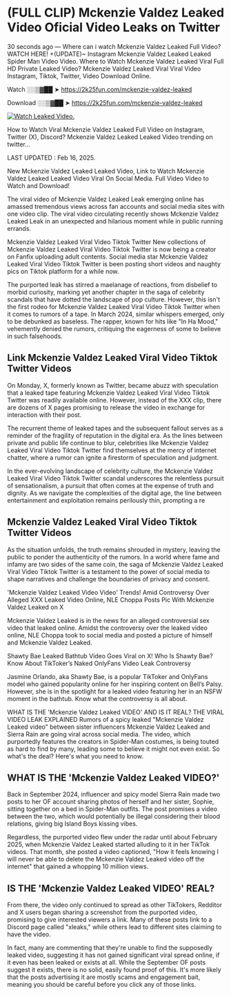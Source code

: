 # (FULL CLIP) Mckenzie Valdez Leaked Video Oficial Video Leaks on Twitter

30 seconds ago — Where can i watch Mckenzie Valdez Leaked Full Video? WATCH HERE! +(UPDATE)~ Instagram Mckenzie Valdez Leaked Leaked Spider Man Video Video. Where to Watch Mckenzie Valdez Leaked Viral Full HD Private Leaked Video? Mckenzie Valdez Leaked Viral Viral Video Instagram, Tiktok, Twitter, Video Download Online.

Watch ░░▒▓██ ➤ https://2k25fun.com/mckenzie-valdez-leaked

Download ░░▒▓██ ➤ https://2k25fun.com/mckenzie-valdez-leaked

[![Watch Leaked Video.](https://miro.medium.com/v2/resize:fit:828/format:webp/1*cilzJN44JGOrTw9NJCrNHA.gif "Watch Leaked Video")](https://2k25fun.com/mckenzie-valdez-leaked)

How to Watch Viral Mckenzie Valdez Leaked Full Video on Instagram, Twitter (X), Discord? Mckenzie Valdez Leaked Leaked Video trending on twitter...

LAST UPDATED : Feb 16, 2025.

New Mckenzie Valdez Leaked Leaked Video, Link to Watch Mckenzie Valdez Leaked Leaked Video Viral On Social Media. Full Video Video to Watch and Download!

The viral video of Mckenzie Valdez Leaked Leak emerging online has amassed tremendous views across fan accounts and social media sites with one video clip. The viral video circulating recently shows Mckenzie Valdez Leaked Leak in an unexpected and hilarious moment while in public running errands.

Mckenzie Valdez Leaked Viral Video Tiktok Twitter New collections of Mckenzie Valdez Leaked Viral Video Tiktok Twitter is now being a creator on Fanfix uploading adult contents. Social media star Mckenzie Valdez Leaked Viral Video Tiktok Twitter is been posting short videos and naughty pics on Tiktok platform for a while now.

The purported leak has stirred a maelanage of reactions, from disbelief to morbid curiosity, marking yet another chapter in the saga of celebrity scandals that have dotted the landscape of pop culture. However, this isn't the first rodeo for Mckenzie Valdez Leaked Viral Video Tiktok Twitter when it comes to rumors of a tape. In March 2024, similar whispers emerged, only to be debunked as baseless. The rapper, known for hits like "In Ha Mood," vehemently denied the rumors, critiquing the eagerness of some to believe in such falsehoods.

## Link Mckenzie Valdez Leaked Viral Video Tiktok Twitter Videos

On Monday, X, formerly known as Twitter, became abuzz with speculation that a leaked tape featuring Mckenzie Valdez Leaked Viral Video Tiktok Twitter was readily available online. However, instead of the XXX clip, there are dozens of X pages promising to release the video in exchange for interaction with their post.

The recurrent theme of leaked tapes and the subsequent fallout serves as a reminder of the fragility of reputation in the digital era. As the lines between private and public life continue to blur, celebrities like Mckenzie Valdez Leaked Viral Video Tiktok Twitter find themselves at the mercy of internet chatter, where a rumor can ignite a firestorm of speculation and judgment.

In the ever-evolving landscape of celebrity culture, the Mckenzie Valdez Leaked Viral Video Tiktok Twitter scandal underscores the relentless pursuit of sensationalism, a pursuit that often comes at the expense of truth and dignity. As we navigate the complexities of the digital age, the line between entertainment and exploitation remains perilously thin, prompting a re

##  Mckenzie Valdez Leaked Viral Video Tiktok Twitter Videos

As the situation unfolds, the truth remains shrouded in mystery, leaving the public to ponder the authenticity of the rumors. In a world where fame and infamy are two sides of the same coin, the saga of Mckenzie Valdez Leaked Viral Video Tiktok Twitter is a testament to the power of social media to shape narratives and challenge the boundaries of privacy and consent.

'Mckenzie Valdez Leaked Video Video' Trends! Amid Controversy Over Alleged XXX Leaked Video Online, NLE Choppa Posts Pic With Mckenzie Valdez Leaked on X

Mckenzie Valdez Leaked is in the news for an alleged controversial sex video that leaked online. Amidst the controversy over the leaked video online, NLE Choppa took to social media and posted a picture of himself and Mckenzie Valdez Leaked.

Shawty Bae Leaked Bathtub Video Goes Viral on X! Who Is Shawty Bae? Know About TikToker’s Naked OnlyFans Video Leak Controversy

Jasmine Orlando, aka Shawty Bae, is a popular TikToker and OnlyFans model who gained popularity online for her inspiring content on Bell’s Palsy. However, she is in the spotlight for a leaked video featuring her in an NSFW moment in the bathtub. Know what the controversy is all about.

WHAT IS THE 'Mckenzie Valdez Leaked VIDEO' AND IS IT REAL? THE VIRAL VIDEO LEAK EXPLAINED Rumors of a spicy leaked "Mckenzie Valdez Leaked video" between sister influencers Mckenzie Valdez Leaked and Sierra Rain are going viral across social media. The video, which purportedly features the creators in Spider-Man costumes, is being touted as hard to find by many, leading some to believe it might not even exist. So what's the deal? Here's what you need to know.

## WHAT IS THE 'Mckenzie Valdez Leaked VIDEO?'

Back in September 2024, influencer and spicy model Sierra Rain made two posts to her OF account sharing photos of herself and her sister, Sophie, sitting together on a bed in Spider-Man outfits. The post promises a video between the two, which would potentially be illegal considering their blood relations, giving big Island Boys kissing vibes.

Regardless, the purported video flew under the radar until about February 2025, when Mckenzie Valdez Leaked started alluding to it in her TikTok videos. That month, she posted a video captioned, "How it feels knowing I will never be able to delete the Mckenzie Valdez Leaked video off the internet" that gained a whopping 10 million views.

## IS THE 'Mckenzie Valdez Leaked VIDEO' REAL?

From there, the video only continued to spread as other TikTokers, Redditor and X users began sharing a screenshot from the purported video, promising to give interested viewers a link. Many of these posts link to a Discord page called "xleaks," while others lead to different sites claiming to have the video.

In fact, many are commenting that they're unable to find the supposedly leaked video, suggesting it has not gained significant viral spread online, if it even has been leaked or exists at all. While the September OF posts suggest it exists, there is no solid, easily found proof of this. It's more likely that the posts advertising it are mostly scams and engagement bait, meaning you should be careful before you click any of those links.